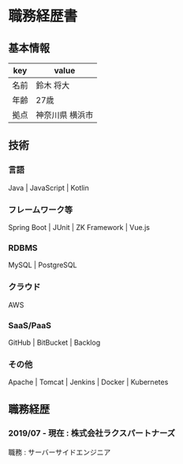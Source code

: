 # 職務経歴書

## 基本情報

|key|value|
|---|-----|
|名前|鈴木 将大|
|年齢|27歳|
|拠点|神奈川県 横浜市|

## 技術
### 言語
Java | JavaScript | Kotlin


### フレームワーク等
Spring Boot | JUnit | ZK Framework | Vue.js

### RDBMS
MySQL | PostgreSQL

### クラウド
AWS

### SaaS/PaaS
GitHub | BitBucket | Backlog

### その他
Apache | Tomcat | Jenkins | Docker | Kubernetes

## 職務経歴

### 2019/07 - 現在 : 株式会社ラクスパートナーズ

職務 : サーバーサイドエンジニア
